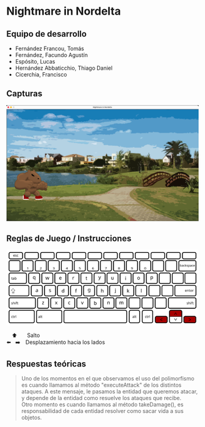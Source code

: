 # Nightmare in Nordelta

## Equipo de desarrollo

- Fernández Francou, Tomás
- Fernández, Facundo Agustín
- Espósito, Lucas
- Hernández Abbaticchio, Thiago Daniel
- Cicerchia, Francisco

## Capturas

![screenshot1](screenshots/Screenshot1.png)

## Reglas de Juego / Instrucciones

![keyboard](keyboardAssigments.png)

&emsp;⬆️&emsp;&nbsp;&nbsp;&nbsp;Salto<br>
⬅️&nbsp;&nbsp;&nbsp;➡️&emsp;Desplazamiento hacia los lados

## Respuestas teóricas

> Uno de los momentos en el que observamos el uso del polimorfismo es cuando llamamos al método "executeAttack" de los distintos ataques. A este mensaje, le pasamos la entidad que queremos atacar, y depende de la entidad como resuelve los ataques que recibe.  
> Otro momento es cuando llamamos al método takeDamage(), es responsabilidad de cada entidad resolver como sacar vida a sus objetos.  
